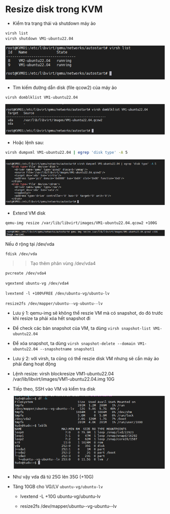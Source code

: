 # Resize disk trong KVM

- Kiểm tra trạng thái và shutdown máy ảo

```sh
virsh list
virsh shutdown VM1-ubuntu22.04
```

  <img src="kvmimages/Screenshot_25.png">

- Tìm kiếm đường dẫn disk (file qcow2) của máy ảo

```sh
virsh domblklist VM1-ubuntu22.04
```

  <img src="kvmimages/Screenshot_26.png">

- Hoặc lệnh sau:

```sh
virsh dumpxml VM1-ubuntu22.04 | egrep 'disk type' -A 5
```

  <img src="kvmimages/Screenshot_27.png">

- Extend VM disk

```sh
qemu-img resize /var/lib/libvirt/images/VM1-ubuntu22.04.qcow2 +100G
```
  <img src="kvmimages/Screenshot_28.png">

Nếu ở rộng tại /dev/vda

    fdisk /dev/vda

>> Tạo thêm phân vùng /dev/vda4

    pvcreate /dev/vda4

    vgextend ubuntu-vg /dev/vda4

    lvextend -l +100%FREE /dev/ubuntu-vg/ubuntu-lv

    resize2fs /dev/mapper/ubuntu--vg-ubuntu--lv

- Lưu ý 1: qemu-img sẽ không thể reszie VM mà có snapshot, do đó trước khi resize ta phải xóa hết snapshot đi
 - Để check các bản snapshot của VM, ta dùng ```virsh snapshot-list VM1-ubuntu22.04```
 - Để xóa snapshot, ta dùng ```virsh snapshot-delete --domain VM1-ubuntu22.04 --snapshotname snapshot1```

- Lưu ý 2: với virsh, ta cũng có thể reszie disk VM nhưng sẽ cần máy ảo phải đang hoạt động
 - Lệnh resize: virsh blockresize VM1-ubuntu22.04 /var/lib/libvirt/images/VM1-ubuntu22.04.img 10G

- Tiếp theo, SSH vào VM và kiểm tra disk

  <img src="kvmimages/Screenshot_29.png">

- Như vậy vda đã từ 25G lên 35G (+10G)

- Tăng 10GB cho VG/LV ``ubuntu-vg/ubuntu-lv``

     + lvextend -L +10G ubuntu-vg/ubuntu-lv
 
     + resize2fs /dev/mapper/ubuntu--vg-ubuntu--lv
